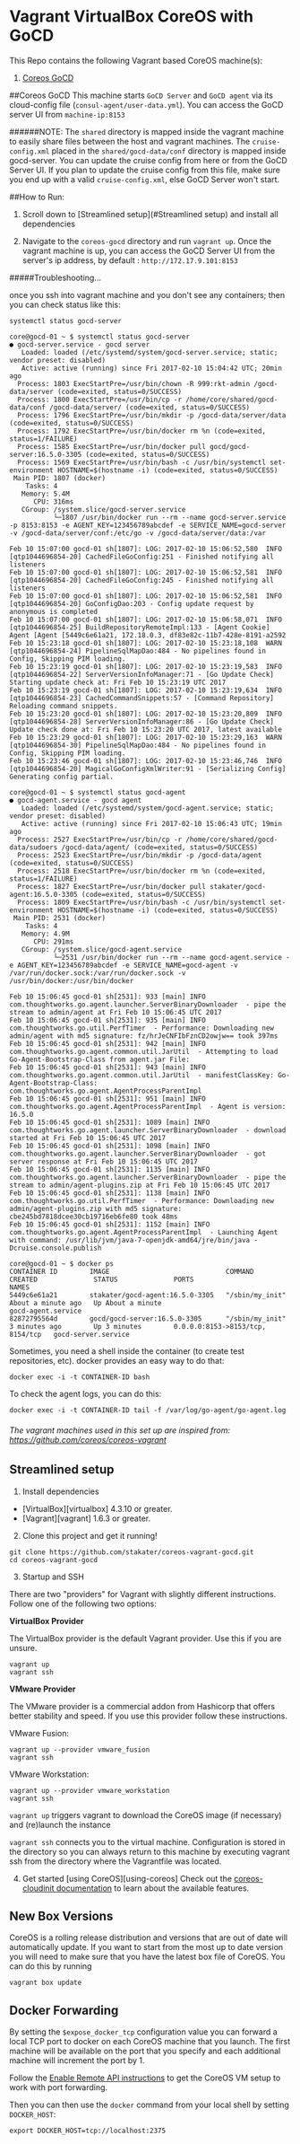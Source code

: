# Vagrant VirtualBox CoreOS with GoCD
This Repo contains the following Vagrant based CoreOS machine(s):

1. [Coreos GoCD]()



##Coreos GoCD
This machine starts `GoCD Server` and `GoCD agent` via its cloud-config file (`consul-agent/user-data.yml`).
You can access the GoCD server UI from `machine-ip:8153`

######NOTE:
The `shared` directory is mapped inside the vagrant machine to easily share files between the host and vagrant machines.
The `cruise-config.xml` placed in the `shared/gocd-data/conf` directory is mapped inside gocd-server. You can update the cruise config from here or from the GoCD Server UI. If you plan to update the cruise config from this file, make sure you end up with a valid `cruise-config.xml`, else GoCD Server won't start.


##How to Run:

1. Scroll down to [Streamlined setup](#Streamlined setup) and install all dependencies

2. Navigate to the `coreos-gocd` directory and run `vagrant up`. Once the vagrant machine is up, you can access the GoCD Server UI from the server's ip address, by default : `http://172.17.9.101:8153`

#####Troubleshooting...

once you ssh into vagrant machine and you don't see any containers; then you can check status like this:

```
systemctl status gocd-server

core@gocd-01 ~ $ systemctl status gocd-server
● gocd-server.service - gocd server
   Loaded: loaded (/etc/systemd/system/gocd-server.service; static; vendor preset: disabled)
   Active: active (running) since Fri 2017-02-10 15:04:42 UTC; 20min ago
  Process: 1803 ExecStartPre=/usr/bin/chown -R 999:rkt-admin /gocd-data/server (code=exited, status=0/SUCCESS)
  Process: 1800 ExecStartPre=/usr/bin/cp -r /home/core/shared/gocd-data/conf /gocd-data/server/ (code=exited, status=0/SUCCESS)
  Process: 1796 ExecStartPre=/usr/bin/mkdir -p /gocd-data/server/data (code=exited, status=0/SUCCESS)
  Process: 1792 ExecStartPre=/usr/bin/docker rm %n (code=exited, status=1/FAILURE)
  Process: 1585 ExecStartPre=/usr/bin/docker pull gocd/gocd-server:16.5.0-3305 (code=exited, status=0/SUCCESS)
  Process: 1569 ExecStartPre=/usr/bin/bash -c /usr/bin/systemctl set-environment HOSTNAME=$(hostname -i) (code=exited, status=0/SUCCESS)
 Main PID: 1807 (docker)
    Tasks: 4
   Memory: 5.4M
      CPU: 316ms
   CGroup: /system.slice/gocd-server.service
           └─1807 /usr/bin/docker run --rm --name gocd-server.service -p 8153:8153 -e AGENT_KEY=123456789abcdef -e SERVICE_NAME=gocd-server -v /gocd-data/server/conf:/etc/go -v /gocd-data/server/data:/var

Feb 10 15:07:00 gocd-01 sh[1807]: LOG: 2017-02-10 15:06:52,580  INFO [qtp1044696854-20] CachedFileGoConfig:251 - Finished notifying all listeners
Feb 10 15:07:00 gocd-01 sh[1807]: LOG: 2017-02-10 15:06:52,581  INFO [qtp1044696854-20] CachedFileGoConfig:245 - Finished notifying all listeners
Feb 10 15:07:00 gocd-01 sh[1807]: LOG: 2017-02-10 15:06:52,581  INFO [qtp1044696854-20] GoConfigDao:203 - Config update request by anonymous is completed
Feb 10 15:07:00 gocd-01 sh[1807]: LOG: 2017-02-10 15:06:58,071  INFO [qtp1044696854-25] BuildRepositoryRemoteImpl:133 - [Agent Cookie] Agent [Agent [5449c6e61a21, 172.18.0.3, df83e82c-11b7-428e-8191-a2592
Feb 10 15:23:18 gocd-01 sh[1807]: LOG: 2017-02-10 15:23:18,108  WARN [qtp1044696854-24] PipelineSqlMapDao:484 - No pipelines found in Config, Skipping PIM loading.
Feb 10 15:23:19 gocd-01 sh[1807]: LOG: 2017-02-10 15:23:19,583  INFO [qtp1044696854-22] ServerVersionInfoManager:71 - [Go Update Check] Starting update check at: Fri Feb 10 15:23:19 UTC 2017
Feb 10 15:23:19 gocd-01 sh[1807]: LOG: 2017-02-10 15:23:19,634  INFO [qtp1044696854-23] CachedCommandSnippets:57 - [Command Repository] Reloading command snippets.
Feb 10 15:23:20 gocd-01 sh[1807]: LOG: 2017-02-10 15:23:20,809  INFO [qtp1044696854-28] ServerVersionInfoManager:86 - [Go Update Check] Update check done at: Fri Feb 10 15:23:20 UTC 2017, latest available
Feb 10 15:23:29 gocd-01 sh[1807]: LOG: 2017-02-10 15:23:29,163  WARN [qtp1044696854-30] PipelineSqlMapDao:484 - No pipelines found in Config, Skipping PIM loading.
Feb 10 15:23:46 gocd-01 sh[1807]: LOG: 2017-02-10 15:23:46,746  INFO [qtp1044696854-20] MagicalGoConfigXmlWriter:91 - [Serializing Config] Generating config partial.

```

```
core@gocd-01 ~ $ systemctl status gocd-agent 
● gocd-agent.service - gocd agent
   Loaded: loaded (/etc/systemd/system/gocd-agent.service; static; vendor preset: disabled)
   Active: active (running) since Fri 2017-02-10 15:06:43 UTC; 19min ago
  Process: 2527 ExecStartPre=/usr/bin/cp -r /home/core/shared/gocd-data/sudoers /gocd-data/agent/ (code=exited, status=0/SUCCESS)
  Process: 2523 ExecStartPre=/usr/bin/mkdir -p /gocd-data/agent (code=exited, status=0/SUCCESS)
  Process: 2518 ExecStartPre=/usr/bin/docker rm %n (code=exited, status=1/FAILURE)
  Process: 1827 ExecStartPre=/usr/bin/docker pull stakater/gocd-agent:16.5.0-3305 (code=exited, status=0/SUCCESS)
  Process: 1809 ExecStartPre=/usr/bin/bash -c /usr/bin/systemctl set-environment HOSTNAME=$(hostname -i) (code=exited, status=0/SUCCESS)
 Main PID: 2531 (docker)
    Tasks: 4
   Memory: 4.9M
      CPU: 291ms
   CGroup: /system.slice/gocd-agent.service
           └─2531 /usr/bin/docker run --rm --name gocd-agent.service -e AGENT_KEY=123456789abcdef -e SERVICE_NAME=gocd-agent -v /var/run/docker.sock:/var/run/docker.sock -v /usr/bin/docker:/usr/bin/docker

Feb 10 15:06:45 gocd-01 sh[2531]: 933 [main] INFO com.thoughtworks.go.agent.launcher.ServerBinaryDownloader  - pipe the stream to admin/agent at Fri Feb 10 15:06:45 UTC 2017
Feb 10 15:06:45 gocd-01 sh[2531]: 935 [main] INFO com.thoughtworks.go.util.PerfTimer  - Performance: Downloading new admin/agent with md5 signature: fz/hrJeCNFIbFznCD2owjw== took 397ms
Feb 10 15:06:45 gocd-01 sh[2531]: 942 [main] INFO com.thoughtworks.go.agent.common.util.JarUtil  - Attempting to load Go-Agent-Bootstrap-Class from agent.jar File:
Feb 10 15:06:45 gocd-01 sh[2531]: 943 [main] INFO com.thoughtworks.go.agent.common.util.JarUtil  - manifestClassKey: Go-Agent-Bootstrap-Class: com.thoughtworks.go.agent.AgentProcessParentImpl
Feb 10 15:06:45 gocd-01 sh[2531]: 951 [main] INFO com.thoughtworks.go.agent.AgentProcessParentImpl  - Agent is version: 16.5.0
Feb 10 15:06:45 gocd-01 sh[2531]: 1089 [main] INFO com.thoughtworks.go.agent.launcher.ServerBinaryDownloader  - download started at Fri Feb 10 15:06:45 UTC 2017
Feb 10 15:06:45 gocd-01 sh[2531]: 1098 [main] INFO com.thoughtworks.go.agent.launcher.ServerBinaryDownloader  - got server response at Fri Feb 10 15:06:45 UTC 2017
Feb 10 15:06:45 gocd-01 sh[2531]: 1135 [main] INFO com.thoughtworks.go.agent.launcher.ServerBinaryDownloader  - pipe the stream to admin/agent-plugins.zip at Fri Feb 10 15:06:45 UTC 2017
Feb 10 15:06:45 gocd-01 sh[2531]: 1138 [main] INFO com.thoughtworks.go.util.PerfTimer  - Performance: Downloading new admin/agent-plugins.zip with md5 signature: cbe245bd7818dcee30cb19716eb6fe80 took 48ms
Feb 10 15:06:45 gocd-01 sh[2531]: 1152 [main] INFO com.thoughtworks.go.agent.AgentProcessParentImpl  - Launching Agent with command: /usr/lib/jvm/java-7-openjdk-amd64/jre/bin/java -Dcruise.console.publish

```

```
core@gocd-01 ~ $ docker ps
CONTAINER ID        IMAGE                             COMMAND             CREATED              STATUS              PORTS                              NAMES
5449c6e61a21        stakater/gocd-agent:16.5.0-3305   "/sbin/my_init"     About a minute ago   Up About a minute                                      gocd-agent.service
82872795564d        gocd/gocd-server:16.5.0-3305      "/sbin/my_init"     3 minutes ago        Up 3 minutes        0.0.0.0:8153->8153/tcp, 8154/tcp   gocd-server.service
```

Sometimes, you need a shell inside the container (to create test repositories, etc). docker provides an easy way to do that:

```
docker exec -i -t CONTAINER-ID bash
```

To check the agent logs, you can do this:

```
docker exec -i -t CONTAINER-ID tail -f /var/log/go-agent/go-agent.log
```

###### The vagrant machines used in this set up are inspired from: https://github.com/coreos/coreos-vagrant

## Streamlined setup

1) Install dependencies

* [VirtualBox][virtualbox] 4.3.10 or greater.
* [Vagrant][vagrant] 1.6.3 or greater.

2) Clone this project and get it running!

```
git clone https://github.com/stakater/coreos-vagrant-gocd.git
cd coreos-vagrant-gocd
```

3) Startup and SSH

There are two "providers" for Vagrant with slightly different instructions.
Follow one of the following two options:

**VirtualBox Provider**

The VirtualBox provider is the default Vagrant provider. Use this if you are unsure.

```
vagrant up
vagrant ssh
```

**VMware Provider**

The VMware provider is a commercial addon from Hashicorp that offers better stability and speed.
If you use this provider follow these instructions.

VMware Fusion:
```
vagrant up --provider vmware_fusion
vagrant ssh
```

VMware Workstation:
```
vagrant up --provider vmware_workstation
vagrant ssh
```

``vagrant up`` triggers vagrant to download the CoreOS image (if necessary) and (re)launch the instance

``vagrant ssh`` connects you to the virtual machine.
Configuration is stored in the directory so you can always return to this machine by executing vagrant ssh from the directory where the Vagrantfile was located.

4) Get started [using CoreOS][using-coreos]
Check out the [coreos-cloudinit documentation][coreos-cloudinit] to learn about the available features.

[coreos-cloudinit]: https://github.com/coreos/coreos-cloudinit

## New Box Versions

CoreOS is a rolling release distribution and versions that are out of date will automatically update.
If you want to start from the most up to date version you will need to make sure that you have the latest box file of CoreOS. You can do this by running
```
vagrant box update
```


## Docker Forwarding

By setting the `$expose_docker_tcp` configuration value you can forward a local TCP port to docker on
each CoreOS machine that you launch. The first machine will be available on the port that you specify
and each additional machine will increment the port by 1.

Follow the [Enable Remote API instructions][coreos-enabling-port-forwarding] to get the CoreOS VM setup to work with port forwarding.

[coreos-enabling-port-forwarding]: https://coreos.com/docs/launching-containers/building/customizing-docker/#enable-the-remote-api-on-a-new-socket

Then you can then use the `docker` command from your local shell by setting `DOCKER_HOST`:

    export DOCKER_HOST=tcp://localhost:2375
